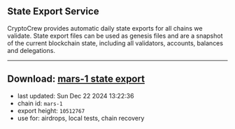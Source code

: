 ## State Export Service
CryptoCrew provides automatic daily state exports for all chains we validate. State export files can be used as genesis files and are a snapshot of the current blockchain state, including all validators, accounts, balances and delegations.

---
**Download: [mars-1 state export](https://dl-eu2.ccvalidators.com/SERVICE/mars/mars-1_export_10512767.json)**
---

- last updated: Sun Dec 22 2024 13:22:36
- chain id: `mars-1`
- export height: `10512767`
- use for: airdrops, local tests, chain recovery
